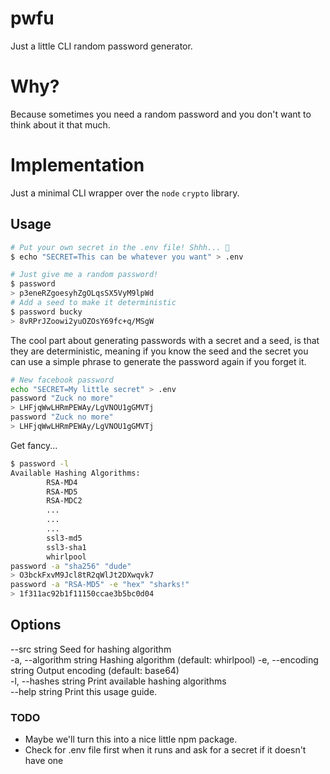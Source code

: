 # pwfu

Just a little CLI random password generator.

# Why?

Because sometimes you need a random password and you don't want to think about it that much.

# Implementation

Just a minimal CLI wrapper over the `node` `crypto` library.

## Usage

```bash
# Put your own secret in the .env file! Shhh... 🤫
$ echo "SECRET=This can be whatever you want" > .env
```

```bash
# Just give me a random password!
$ password
> p3eneRZgoesyhZgOLqsSX5VyM9lpWd
# Add a seed to make it deterministic
$ password bucky
> 8vRPrJZoowi2yuOZOsY69fc+q/MSgW
```

The cool part about generating passwords with a secret and a seed, is that they are deterministic, meaning if you know the seed and the secret you can use a simple phrase to generate the password again if you forget it.

```bash
# New facebook password
echo "SECRET=My little secret" > .env
password "Zuck no more"
> LHFjqWwLHRmPEWAy/LgVNOU1gGMVTj
password "Zuck no more"
> LHFjqWwLHRmPEWAy/LgVNOU1gGMVTj
```

Get fancy...
```bash
$ password -l
Available Hashing Algorithms:
        RSA-MD4
        RSA-MD5
        RSA-MDC2
        ...
        ...
        ...
        ssl3-md5
        ssl3-sha1
        whirlpool
password -a "sha256" "dude"
> O3bckFxvM9Jcl8tR2qWlJt2DXwqvk7
password -a "RSA-MD5" -e "hex" "sharks!"
> 1f311ac92b1f11150ccae3b5bc0d04
```

## Options

  --src string             Seed for hashing algorithm             
  -a, --algorithm string   Hashing algorithm (default: whirlpool) 
  -e, --encoding string    Output encoding (default: base64)      
  -l, --hashes string      Print available hashing algorithms     
  --help string            Print this usage guide.  

### TODO

- Maybe we'll turn this into a nice little npm package.
- Check for .env file first when it runs and ask for a secret if it doesn't have one